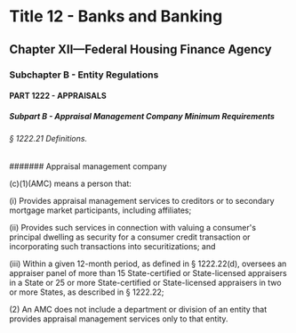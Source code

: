 
# Title 12 - Banks and Banking
## Chapter XII—Federal Housing Finance Agency
### Subchapter B - Entity Regulations
#### PART 1222 - APPRAISALS
##### Subpart B - Appraisal Management Company Minimum Requirements
###### § 1222.21 Definitions.
####### Appraisal management company

(c)(1)(AMC) means a person that:

(i) Provides appraisal management services to creditors or to secondary mortgage market participants, including affiliates;

(ii) Provides such services in connection with valuing a consumer's principal dwelling as security for a consumer credit transaction or incorporating such transactions into securitizations; and

(iii) Within a given 12-month period, as defined in § 1222.22(d), oversees an appraiser panel of more than 15 State-certified or State-licensed appraisers in a State or 25 or more State-certified or State-licensed appraisers in two or more States, as described in § 1222.22;

(2) An AMC does not include a department or division of an entity that provides appraisal management services only to that entity.
